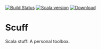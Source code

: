 [![Build Status](https://drone.io/github.com/nilskp/scuff/status.png)](https://drone.io/github.com/nilskp/scuff)
[![Scala version](https://img.shields.io/badge/scala-2.11-orange.svg)](http://www.scala-lang.org/api/2.11.6/)
[![Download](https://api.bintray.com/packages/nilskp/maven/Scuff/images/download.svg)](https://bintray.com/nilskp/maven/Scuff/_latestVersion#files)

Scuff
=====
Scala stuff: A personal toolbox.
